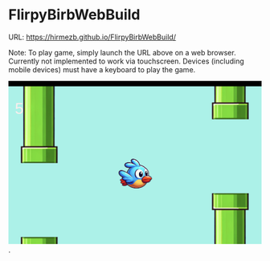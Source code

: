 # FlirpyBirbWebBuild

URL: https://hirmezb.github.io/FlirpyBirbWebBuild/

Note: To play game, simply launch the URL above on a web browser. Currently not implemented to work via touchscreen. Devices (including mobile devices) must have a keyboard to play the game.

![Screenshot of the game](/Images/Demo-image.png).
